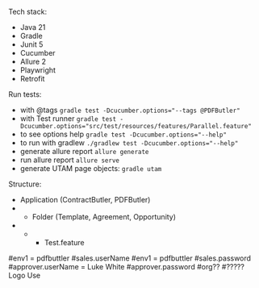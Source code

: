 

Tech stack:
- Java 21
- Gradle
- Junit 5
- Cucumber
- Allure 2
- Playwright
- Retrofit


Run tests:
- with @tags
```gradle test -Dcucumber.options="--tags @PDFButler"```
- with Test runner
```gradle test -Dcucumber.options="src/test/resources/features/Parallel.feature"```
- to see options help 
```gradle test -Dcucumber.options="--help"```
- to run with gradlew
```./gradlew test -Dcucumber.options="--help"```
- generate allure report
```allure generate```
- run allure report
```allure serve ```
- generate UTAM page objects:
```gradle utam```

Structure:
- Application (ContractButler, PDFButler)
- - Folder (Template, Agreement, Opportunity)
- - - Test.feature

#env1 = pdfbuttler
#sales.userName
#env1 = pdfbuttler
#sales.password
#approver.userName = Luke White
#approver.password
#org??
#????? Logo Use


